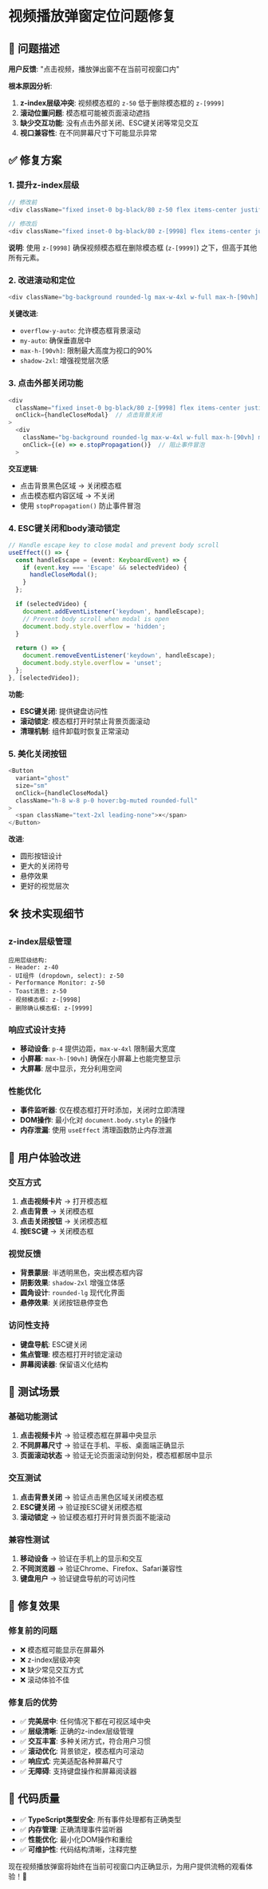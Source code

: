 # 视频播放弹窗定位问题修复

## 🎯 问题描述

**用户反馈**: "点击视频，播放弹出窗不在当前可视窗口内"

**根本原因分析**:
1. **z-index层级冲突**: 视频模态框的 `z-50` 低于删除模态框的 `z-[9999]`
2. **滚动位置问题**: 模态框可能被页面滚动遮挡
3. **缺少交互功能**: 没有点击外部关闭、ESC键关闭等常见交互
4. **视口兼容性**: 在不同屏幕尺寸下可能显示异常

## ✅ 修复方案

### 1. 提升z-index层级
```typescript
// 修改前
<div className="fixed inset-0 bg-black/80 z-50 flex items-center justify-center p-4">

// 修改后  
<div className="fixed inset-0 bg-black/80 z-[9998] flex items-center justify-center p-4 overflow-y-auto">
```

**说明**: 使用 `z-[9998]` 确保视频模态框在删除模态框 (`z-[9999]`) 之下，但高于其他所有元素。

### 2. 改进滚动和定位
```typescript
<div className="bg-background rounded-lg max-w-4xl w-full max-h-[90vh] my-auto overflow-hidden shadow-2xl">
```

**关键改进**:
- `overflow-y-auto`: 允许模态框背景滚动
- `my-auto`: 确保垂直居中
- `max-h-[90vh]`: 限制最大高度为视口的90%
- `shadow-2xl`: 增强视觉层次感

### 3. 点击外部关闭功能
```typescript
<div 
  className="fixed inset-0 bg-black/80 z-[9998] flex items-center justify-center p-4 overflow-y-auto"
  onClick={handleCloseModal}  // 点击背景关闭
>
  <div 
    className="bg-background rounded-lg max-w-4xl w-full max-h-[90vh] my-auto overflow-hidden shadow-2xl"
    onClick={(e) => e.stopPropagation()}  // 阻止事件冒泡
  >
```

**交互逻辑**:
- 点击背景黑色区域 → 关闭模态框
- 点击模态框内容区域 → 不关闭
- 使用 `stopPropagation()` 防止事件冒泡

### 4. ESC键关闭和body滚动锁定
```typescript
// Handle escape key to close modal and prevent body scroll
useEffect(() => {
  const handleEscape = (event: KeyboardEvent) => {
    if (event.key === 'Escape' && selectedVideo) {
      handleCloseModal();
    }
  };

  if (selectedVideo) {
    document.addEventListener('keydown', handleEscape);
    // Prevent body scroll when modal is open
    document.body.style.overflow = 'hidden';
  }

  return () => {
    document.removeEventListener('keydown', handleEscape);
    document.body.style.overflow = 'unset';
  };
}, [selectedVideo]);
```

**功能**:
- **ESC键关闭**: 提供键盘访问性
- **滚动锁定**: 模态框打开时禁止背景页面滚动
- **清理机制**: 组件卸载时恢复正常滚动

### 5. 美化关闭按钮
```typescript
<Button
  variant="ghost"
  size="sm"
  onClick={handleCloseModal}
  className="h-8 w-8 p-0 hover:bg-muted rounded-full"
>
  <span className="text-2xl leading-none">×</span>
</Button>
```

**改进**:
- 圆形按钮设计
- 更大的关闭符号
- 悬停效果
- 更好的视觉层次

## 🛠️ 技术实现细节

### z-index层级管理
```
应用层级结构:
- Header: z-40
- UI组件 (dropdown, select): z-50  
- Performance Monitor: z-50
- Toast消息: z-50
- 视频模态框: z-[9998]
- 删除确认模态框: z-[9999]
```

### 响应式设计支持
- **移动设备**: `p-4` 提供边距，`max-w-4xl` 限制最大宽度
- **小屏幕**: `max-h-[90vh]` 确保在小屏幕上也能完整显示
- **大屏幕**: 居中显示，充分利用空间

### 性能优化
- **事件监听器**: 仅在模态框打开时添加，关闭时立即清理
- **DOM操作**: 最小化对 `document.body.style` 的操作
- **内存泄漏**: 使用 `useEffect` 清理函数防止内存泄漏

## 📱 用户体验改进

### 交互方式
1. **点击视频卡片** → 打开模态框
2. **点击背景** → 关闭模态框
3. **点击关闭按钮** → 关闭模态框
4. **按ESC键** → 关闭模态框

### 视觉反馈
- **背景蒙层**: 半透明黑色，突出模态框内容
- **阴影效果**: `shadow-2xl` 增强立体感
- **圆角设计**: `rounded-lg` 现代化界面
- **悬停效果**: 关闭按钮悬停变色

### 访问性支持
- **键盘导航**: ESC键关闭
- **焦点管理**: 模态框打开时锁定滚动
- **屏幕阅读器**: 保留语义化结构

## 🧪 测试场景

### 基础功能测试
1. **点击视频卡片** → 验证模态框在屏幕中央显示
2. **不同屏幕尺寸** → 验证在手机、平板、桌面端正确显示
3. **页面滚动状态** → 验证无论页面滚动到何处，模态框都居中显示

### 交互测试
1. **点击背景关闭** → 验证点击黑色区域关闭模态框
2. **ESC键关闭** → 验证按ESC键关闭模态框
3. **滚动锁定** → 验证模态框打开时背景页面不能滚动

### 兼容性测试
1. **移动设备** → 验证在手机上的显示和交互
2. **不同浏览器** → 验证Chrome、Firefox、Safari兼容性
3. **键盘用户** → 验证键盘导航的可访问性

## 🎉 修复效果

### 修复前的问题
- ❌ 模态框可能显示在屏幕外
- ❌ z-index层级冲突
- ❌ 缺少常见交互方式
- ❌ 滚动体验不佳

### 修复后的优势
- ✅ **完美居中**: 任何情况下都在可视区域中央
- ✅ **层级清晰**: 正确的z-index层级管理
- ✅ **交互丰富**: 多种关闭方式，符合用户习惯
- ✅ **滚动优化**: 背景锁定，模态框内可滚动
- ✅ **响应式**: 完美适配各种屏幕尺寸
- ✅ **无障碍**: 支持键盘操作和屏幕阅读器

## 🔧 代码质量

- ✅ **TypeScript类型安全**: 所有事件处理都有正确类型
- ✅ **内存管理**: 正确清理事件监听器
- ✅ **性能优化**: 最小化DOM操作和重绘
- ✅ **可维护性**: 代码结构清晰，注释完整

现在视频播放弹窗将始终在当前可视窗口内正确显示，为用户提供流畅的观看体验！🎉